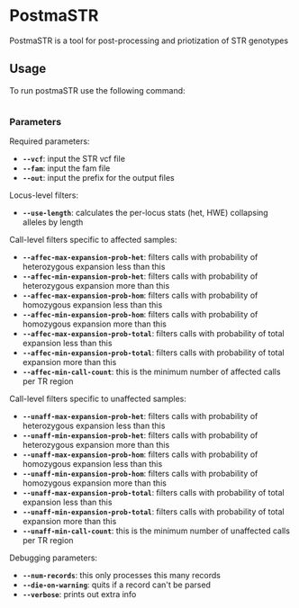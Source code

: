 # PostmaSTR 

PostmaSTR is a tool for post-processing and priotization of STR genotypes

## Usage 
To run postmaSTR use the following command: 
```
```

### Parameters 

Required parameters: 
* **`--vcf`**: input the STR vcf file 
* **`--fam`**: input the fam file 
* **`--out`**: input the prefix for the output files 

Locus-level filters: 
* **`--use-length`**: calculates the per-locus stats (het, HWE) collapsing alleles by length 

Call-level filters specific to affected samples: 
* **`--affec-max-expansion-prob-het`**: filters calls with probability of heterozygous expansion less than this 
* **`--affec-min-expansion-prob-het`**: filters calls with probability of heterozygous expansion more than this 
* **`--affec-max-expansion-prob-hom`**: filters calls with probability of homozygous expansion less than this
* **`--affec-min-expansion-prob-hom`**: filters calls with probability of homozygous expansion more than this
* **`--affec-max-expansion-prob-total`**: filters calls with probability of total expansion less than this
* **`--affec-min-expansion-prob-total`**: filters calls with probability of total expansion more than this
* **`--affec-min-call-count`**: this is the minimum number of affected calls per TR region

Call-level filters specific to unaffected samples:
* **`--unaff-max-expansion-prob-het`**: filters calls with probability of heterozygous expansion less than this
* **`--unaff-min-expansion-prob-het`**: filters calls with probability of heterozygous expansion more than this
* **`--unaff-max-expansion-prob-hom`**: filters calls with probability of homozygous expansion less than this
* **`--unaff-min-expansion-prob-hom`**: filters calls with probability of homozygous expansion more than this
* **`--unaff-max-expansion-prob-total`**: filters calls with probability of total expansion less than this
* **`--unaff-min-expansion-prob-total`**: filters calls with probability of total expansion more than this
* **`--unaff-min-call-count`**: this is the minimum number of unaffected calls per TR region

Debugging parameters: 
* **`--num-records`**: this only processes this many records
* **`--die-on-warning`**: quits if a record can't be parsed 
* **`--verbose`**: prints out extra info 


